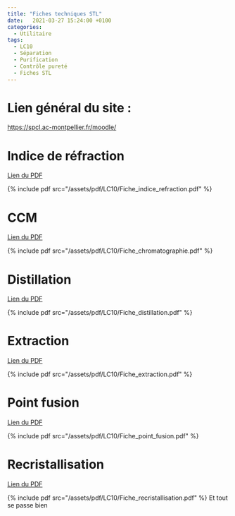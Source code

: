 ```yaml
---
title: "Fiches techniques STL"
date:   2021-03-27 15:24:00 +0100
categories:
  - Utilitaire
tags:
  - LC10
  - Séparation
  - Purification
  - Contrôle pureté
  - Fiches STL
---
```

# Lien général du site :
https://spcl.ac-montpellier.fr/moodle/
# Indice de réfraction
[Lien du PDF](/assets/pdf/LC10/Fiche_indice_refraction.pdf)

{% include pdf src="/assets/pdf/LC10/Fiche_indice_refraction.pdf" %}
# CCM
[Lien du PDF](/assets/pdf/LC10/Fiche_chromatographie.pdf)

{% include pdf src="/assets/pdf/LC10/Fiche_chromatographie.pdf" %}

# Distillation
[Lien du PDF](/assets/pdf/LC10/Fiche_distillation.pdf)

{% include pdf src="/assets/pdf/LC10/Fiche_distillation.pdf" %}
# Extraction
[Lien du PDF](/assets/pdf/LC10/Fiche_extraction.pdf)

{% include pdf src="/assets/pdf/LC10/Fiche_extraction.pdf" %}

# Point fusion
[Lien du PDF](/assets/pdf/LC10/Fiche_point_fusion.pdf)

{% include pdf src="/assets/pdf/LC10/Fiche_point_fusion.pdf" %}

# Recristallisation
[Lien du PDF](/assets/pdf/LC10/Fiche_recristallisation.pdf)

{% include pdf src="/assets/pdf/LC10/Fiche_recristallisation.pdf" %}
Et tout se passe bien
